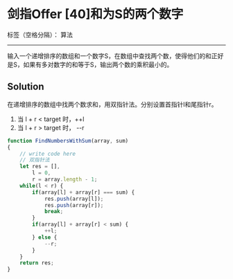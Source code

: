 ﻿# 剑指Offer [40]和为S的两个数字

标签（空格分隔）： 算法

---

输入一个递增排序的数组和一个数字S，在数组中查找两个数，使得他们的和正好是S，如果有多对数字的和等于S，输出两个数的乘积最小的。

## Solution
在递增排序的数组中找两个数求和，用双指针法。分别设置首指针l和尾指针r。

1. 当 l + r < target 时，++l
2. 当 l + r > target 时， --r

```javascript
function FindNumbersWithSum(array, sum)
{
    // write code here
    // 双指针法
    let res = [],
        l = 0,
        r = array.length - 1;
    while(l < r) {
        if(array[l] + array[r] === sum) {
            res.push(array[l]);
            res.push(array[r]);
            break;
        }
        if(array[l] + array[r] < sum) {
            ++l;
        } else {
            --r;
        }
    }
    return res;
}
```
